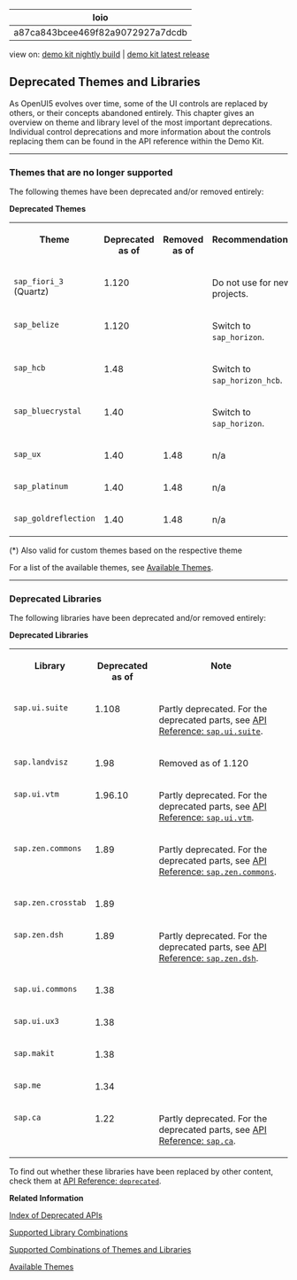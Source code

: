<!-- loioa87ca843bcee469f82a9072927a7dcdb -->

| loio |
| -----|
| a87ca843bcee469f82a9072927a7dcdb |

<div id="loio">

view on: [demo kit nightly build](https://sdk.openui5.org/nightly/#/topic/a87ca843bcee469f82a9072927a7dcdb) | [demo kit latest release](https://sdk.openui5.org/topic/a87ca843bcee469f82a9072927a7dcdb)</div>

## Deprecated Themes and Libraries

As OpenUI5 evolves over time, some of the UI controls are replaced by others, or their concepts abandoned entirely. This chapter gives an overview on theme and library level of the most important deprecations. Individual control deprecations and more information about the controls replacing them can be found in the API reference within the Demo Kit.

***

### Themes that are no longer supported

The following themes have been deprecated and/or removed entirely:

**Deprecated Themes**


<table>
<tr>
<th valign="top">

Theme

</th>
<th valign="top">

Deprecated as of

</th>
<th valign="top">

Removed as of

</th>
<th valign="top">

Recommendation\(\*\)

</th>
</tr>
<tr>
<td valign="top">

`sap_fiori_3` \(Quartz\)

</td>
<td valign="top">

1.120

</td>
<td valign="top">

 

</td>
<td valign="top">

Do not use for new projects.

</td>
</tr>
<tr>
<td valign="top">

`sap_belize` 

</td>
<td valign="top">

1.120

</td>
<td valign="top">

 

</td>
<td valign="top">

Switch to `sap_horizon`.

</td>
</tr>
<tr>
<td valign="top">

`sap_hcb` 

</td>
<td valign="top">

1.48

</td>
<td valign="top">

 

</td>
<td valign="top">

Switch to `sap_horizon_hcb`.

</td>
</tr>
<tr>
<td valign="top">

`sap_bluecrystal` 

</td>
<td valign="top">

1.40

</td>
<td valign="top">

 

</td>
<td valign="top">

Switch to `sap_horizon`.

</td>
</tr>
<tr>
<td valign="top">

`sap_ux` 

</td>
<td valign="top">

1.40

</td>
<td valign="top">

1.48

</td>
<td valign="top">

n/a

</td>
</tr>
<tr>
<td valign="top">

`sap_platinum` 

</td>
<td valign="top">

1.40

</td>
<td valign="top">

1.48

</td>
<td valign="top">

n/a

</td>
</tr>
<tr>
<td valign="top">

`sap_goldreflection` 

</td>
<td valign="top">

1.40

</td>
<td valign="top">

1.48

</td>
<td valign="top">

n/a

</td>
</tr>
</table>

\(\*\) Also valid for custom themes based on the respective theme

For a list of the available themes, see [Available Themes](Available_Themes_da0d2e7.md).

***

### Deprecated Libraries

The following libraries have been deprecated and/or removed entirely:

**Deprecated Libraries**


<table>
<tr>
<th valign="top">

Library

</th>
<th valign="top">

Deprecated as of

</th>
<th valign="top">

Note

</th>
</tr>
<tr>
<td valign="top">

`sap.ui.suite`

</td>
<td valign="top">

1.108

</td>
<td valign="top">

Partly deprecated. For the deprecated parts, see [API Reference: `sap.ui.suite`](https://sdk.openui5.org/api/sap.ui.suite). 

</td>
</tr>
<tr>
<td valign="top">

`sap.landvisz`

</td>
<td valign="top">

1.98

</td>
<td valign="top">

Removed as of 1.120

</td>
</tr>
<tr>
<td valign="top">

`sap.ui.vtm`

</td>
<td valign="top">

1.96.10

</td>
<td valign="top">

Partly deprecated. For the deprecated parts, see [API Reference: `sap.ui.vtm`](https://sdk.openui5.org/api/sap.ui.vtm). 

</td>
</tr>
<tr>
<td valign="top">

`sap.zen.commons`

</td>
<td valign="top">

1.89

</td>
<td valign="top">

Partly deprecated. For the deprecated parts, see [API Reference: `sap.zen.commons`](https://sdk.openui5.org/api/sap.zen.commons). 

</td>
</tr>
<tr>
<td valign="top">

`sap.zen.crosstab`

</td>
<td valign="top">

1.89

</td>
<td valign="top">

 

</td>
</tr>
<tr>
<td valign="top">

`sap.zen.dsh`

</td>
<td valign="top">

1.89

</td>
<td valign="top">

Partly deprecated. For the deprecated parts, see [API Reference: `sap.zen.dsh`](https://sdk.openui5.org/api/sap.zen.dsh). 

</td>
</tr>
<tr>
<td valign="top">

`sap.ui.commons`

</td>
<td valign="top">

1.38

</td>
<td valign="top">

 

</td>
</tr>
<tr>
<td valign="top">

`sap.ui.ux3`

</td>
<td valign="top">

1.38

</td>
<td valign="top">

 

</td>
</tr>
<tr>
<td valign="top">

`sap.makit`

</td>
<td valign="top">

1.38

</td>
<td valign="top">

 

</td>
</tr>
<tr>
<td valign="top">

`sap.me`

</td>
<td valign="top">

1.34

</td>
<td valign="top">

 

</td>
</tr>
<tr>
<td valign="top">

`sap.ca`

</td>
<td valign="top">

1.22

</td>
<td valign="top">

Partly deprecated. For the deprecated parts, see [API Reference: `sap.ca`](https://sdk.openui5.org/api/sap.ca). 

</td>
</tr>
</table>

To find out whether these libraries have been replaced by other content, check them at [API Reference: `deprecated`](https://sdk.openui5.org/api/deprecated).

**Related Information**  


[Index of Deprecated APIs](https://sdk.openui5.org/api/deprecated)

[Supported Library Combinations](Supported_Library_Combinations_363cd16.md "OpenUI5 provides a set of JavaScript and CSS libraries, which can be combined in an application using the combinations that are supported.")

[Supported Combinations of Themes and Libraries](Supported_Combinations_of_Themes_and_Libraries_38ff8c2.md "This chapter gives an overview of the possible combinations of themes and libraries for the OpenUI5 versions that are still in maintenance.")

[Available Themes](Available_Themes_da0d2e7.md "Provides a list of themes and their names.")

